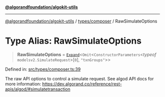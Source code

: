 [**@algorandfoundation/algokit-utils**](../../../README.md)

***

[@algorandfoundation/algokit-utils](../../../README.md) / [types/composer](../README.md) / RawSimulateOptions

# Type Alias: RawSimulateOptions

> **RawSimulateOptions** = [`Expand`](../../expand/type-aliases/Expand.md)\<`Omit`\<`ConstructorParameters`\<*typeof* `modelsv2.SimulateRequest`\>\[`0`\], `"txnGroups"`\>\>

Defined in: [src/types/composer.ts:39](https://github.com/algorandfoundation/algokit-utils-ts/blob/main/src/types/composer.ts#L39)

The raw API options to control a simulate request.
See algod API docs for more information: https://dev.algorand.co/reference/rest-apis/algod/#simulatetransaction
